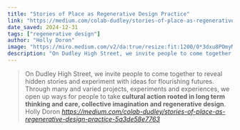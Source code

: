 ```yaml
---
title: "Stories of Place as Regenerative Design Practice"
link: "https://medium.com/colab-dudley/stories-of-place-as-regenerative-design-practice-5a3de58e7763"
date_saved: 2024-12-31
tags: ["regenerative design"]
author: "Holly Doron"
image: "https://miro.medium.com/v2/da:true/resize:fit:1200/0*3dxu8POmyMqSGsEV"
description: "On Dudley High Street, we invite people to come together to reveal hidden stories and experiment with ideas for flourishing futures…"
---
```


<blockquote class="quoteback" darkmode="" data-title="Stories%20of%20Place%20as%20Regenerative%20Design%20Practice" data-author="Holly Doron" cite="https://medium.com/colab-dudley/stories-of-place-as-regenerative-design-practice-5a3de58e7763">
On Dudley High Street, we invite people to come together to reveal hidden stories and experiment with ideas for flourishing futures. Through many and varied projects, experiments and experiences, we open up ways for people to take <strong class="ly fr">cultural action rooted in long term thinking and care, collective imagination and regenerative design</strong>.
<footer>Holly Doron <cite><a href="https://medium.com/colab-dudley/stories-of-place-as-regenerative-design-practice-5a3de58e7763">https://medium.com/colab-dudley/stories-of-place-as-regenerative-design-practice-5a3de58e7763</a></cite></footer>
</blockquote>
<script note="" src="https://cdn.jsdelivr.net/gh/Blogger-Peer-Review/quotebacks@1/quoteback.js"></script>